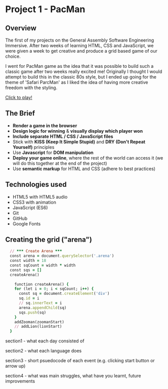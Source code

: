 # Project 1 - PacMan 

## Overview
The first of my projects on the General Assembly Software Engineering Immersive. After two weeks of learning HTML, CSS and JavaScript, we were given a week to get creative and produce a grid based game of our choice.  

I went for PacMan game as the idea that it was possible to build such a classic game after two weeks really excited me! Originally I thought I would attempt to build this in the classic 80s style, but I ended up going for the theme of 'Safari ParcMan' as I liked the idea of having more creative freedom with the styling.

[Click to play!](https://jackbdr.github.io/Project-1/)

## The Brief
* **Render a game in the browser**
* **Design logic for winning** & **visually display which player won**
* **Include separate HTML / CSS / JavaScript files**
* Stick with **KISS (Keep It Simple Stupid)** and **DRY (Don't Repeat Yourself)** principles
* Use **Javascript** for **DOM manipulation**
* **Deploy your game online**, where the rest of the world can access it (we will do this together at the end of the project)
* Use **semantic markup** for HTML and CSS (adhere to best practices)

## Technologies used
* HTML5 with HTML5 audio
* CSS3 with animation
* JavaScript (ES6)
* Git
* GitHub
* Google Fonts

## Creating the grid ("arena")
```ruby
  // *** Create Arena ***
  const arena = document.querySelector('.arena')
  const width = 18
  const sqCount = width * width
  const sqs = []
  createArena()
  
    function createArena() {
    for (let i = 0; i < sqCount; i++) {
      const sq = document.createElement('div')
      sq.id = i
      // sq.innerText = i
      arena.appendChild(sq)
      sqs.push(sq)
    }
    addZooman(zoomanStart)
    // addLion(lionStart)
  }
```


section1 - what each day consisted of

section2 - what each language does

section3 - short psuedocode of each event (e.g. clicking start button or arrow up)

section4 - what was main struggles, what have you learnt, future improvements
